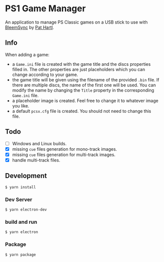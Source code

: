 # PS1 Game Manager

An application to manage PS Classic games on a USB stick to use with [BleemSync](https://github.com/pathartl/BleemSync) by [Pat Hartl](https://github.com/pathartl).

## Info

When adding a game:

- a `Game.ini` file is created with the game title and the discs properties filled in. The other
  properties are just placeholders which you can change according to your game.
- the game title will be given using the filename of the provided `.bin` file.
  If there are multiple discs, the name of the first one will be used. You can modify the name
  by changing the `Title` property in the corresponding `Game.ini` file.
- a placeholder image is created. Feel free to change it to whatever image you like.
- a default `pcsx.cfg` file is created. You should not need to change this file.

## Todo

- [ ] Windows and Linux builds.
- [x] missing `cue` files generation for mono-track images.
- [x] missing `cue` files generation for multi-track images.
- [x] handle multi-track files.

## Development

```
$ yarn install
```

### Dev Server

```
$ yarn electron-dev
```

### build and run

```
$ yarn electron
```

### Package

```
$ yarn package
```
